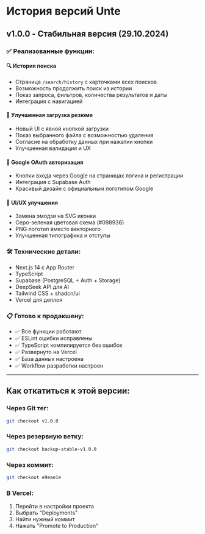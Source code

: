 # История версий Unte

## v1.0.0 - Стабильная версия (29.10.2024)

### ✅ Реализованные функции:

#### 🔍 История поиска
- Страница `/search/history` с карточками всех поисков
- Возможность продолжить поиск из истории
- Показ запроса, фильтров, количества результатов и даты
- Интеграция с навигацией

#### 📄 Улучшенная загрузка резюме
- Новый UI с явной кнопкой загрузки
- Показ выбранного файла с возможностью удаления
- Согласие на обработку данных при нажатии кнопки
- Улучшенная валидация и UX

#### 🔐 Google OAuth авторизация
- Кнопки входа через Google на страницах логина и регистрации
- Интеграция с Supabase Auth
- Красивый дизайн с официальным логотипом Google

#### 🎨 UI/UX улучшения
- Замена эмодзи на SVG иконки
- Серо-зеленая цветовая схема (#098936)
- PNG логотип вместо векторного
- Улучшенная типографика и отступы

### 🛠 Технические детали:
- Next.js 14 с App Router
- TypeScript
- Supabase (PostgreSQL + Auth + Storage)
- DeepSeek API для AI
- Tailwind CSS + shadcn/ui
- Vercel для деплоя

### 📋 Готово к продакшену:
- ✅ Все функции работают
- ✅ ESLint ошибки исправлены
- ✅ TypeScript компилируется без ошибок
- ✅ Развернуто на Vercel
- ✅ База данных настроена
- ✅ Workflow разработки настроен

---

## Как откатиться к этой версии:

### Через Git тег:
```bash
git checkout v1.0.0
```

### Через резервную ветку:
```bash
git checkout backup-stable-v1.0.0
```

### Через коммит:
```bash
git checkout e9eae1e
```

### В Vercel:
1. Перейти в настройки проекта
2. Выбрать "Deployments"
3. Найти нужный коммит
4. Нажать "Promote to Production"
